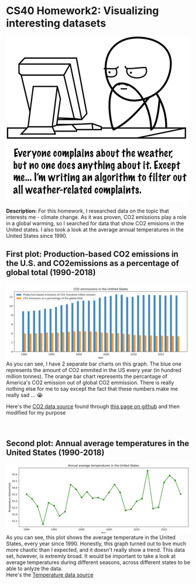 # CS40 Homework2: Visualizing interesting datasets
![meme](complaints-about-weather.png)

**Description:**
    For this homework, I researched data on the topic that interests me - climate change. As it was proven, CO2 emissions play a role in a global warming, so I searched for data that show CO2 emisions in the United states. I also took a look at the average annual temperatures in the United States since 1990. <br />


## First plot: Production-based CO2 emissions in the U.S. and CO2emissions as a percentage of global total (1990-2018)
![firstPlot](CO2plot.png)
As you can see, I have 2 separate bar charts on this graph. The blue one represents the amount of CO2 emmited in the US every year (in hundred million tonnes). The orange bar chart represents the percantage of America's CO2 emission out of global CO2 emmission. There is really nothing else for me to say except the fact that these numbers make me really sad ... :sob:  <br />

Here's the [CO2 data source](https://ourworldindata.org/co2-and-other-greenhouse-gas-emissions)
found through [this page on github](https://github.com/owid/co2-data) and then modified for my purpose <br /> <br /> <br />

## Second plot: Annual average temperatures in the United States (1990-2018)
![secondPlot](temperaturePlot.png)
As you can see, this plot shows the average temperature in the United States, every year since 1990. Honestly, this graph turned out to bve much more chaotic than I expected, and it doesn't really show a trend. This data set, however, is extremly broad. It would be important to take a look at average temperatures during different seasons, across different states to be able to anlyze the data. <br />
Here's the [Temperature data source](https://www.statista.com/statistics/500472/annual-average-temperature-in-the-us/)



